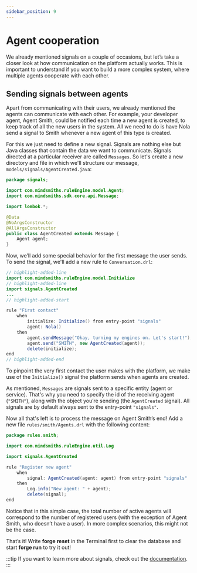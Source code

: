```yaml
---
sidebar_position: 9
---
```


# Agent cooperation

We already mentioned signals on a couple of occasions, but let’s take a closer look at how communication on the platform actually works.
This is important to understand if you want to build a more complex system, where multiple agents cooperate with each other.

## Sending signals between agents

Apart from communicating with their users, we already mentioned the agents can communicate with each other.
For example, your developer agent, Agent Smith, could be notified each time a new agent is created, to keep track of all the new users in the system.
All we need to do is have Nola send a signal to Smith whenever a new agent of this type is created. 

For this we just need to define a new signal. Signals are nothing else but Java classes that contain the data we want to communicate.
Signals directed at a particular receiver are called `Messages`.
So let's create a new directory and file in which we'll structure our message, `models/signals/AgentCreated.java`:

```java title="models/signals/AgentCreated.java"
package signals;

import com.mindsmiths.ruleEngine.model.Agent;
import com.mindsmiths.sdk.core.api.Message;

import lombok.*;

@Data
@NoArgsConstructor
@AllArgsConstructor
public class AgentCreated extends Message {
    Agent agent;
}
```

Now, we’ll add some special behavior for the first message the user sends. To send the signal, we'll add a new rule to `Conversation.drl`:

```java title="rules/nola/Conversation.drl"
// highlight-added-line
import com.mindsmiths.ruleEngine.model.Initialize
// highlight-added-line
import signals.AgentCreated
...
// highlight-added-start

rule "First contact"
    when
        initialize: Initialize() from entry-point "signals"
        agent: Nola()
    then
        agent.sendMessage("Okay, turning my engines on. Let's start!");
        agent.send("SMITH", new AgentCreated(agent));
        delete(initialize);
end
// highlight-added-end
```
To pinpoint the very first contact the user makes with the platform, we make use of the ```Initialize()``` signal the platform sends when agents are created.


As mentioned, `Messages` are signals sent to a specific entity (agent or service). That's why you need to specify the id of the receiving agent (`"SMITH"`), along with the object you’re sending (the `AgentCreated` signal).
All signals are by default always sent to the entry-point `"signals"`.


Now all that's left is to process the message on Agent Smith’s end! Add a new file ```rules/smith/Agents.drl``` with the following content:

```java title="rules/smith/Agents.drl"
package rules.smith;

import com.mindsmiths.ruleEngine.util.Log

import signals.AgentCreated

rule "Register new agent"
    when
        signal: AgentCreated(agent: agent) from entry-point "signals"
    then
        Log.info("New agent: " + agent);
        delete(signal);
end
```

Notice that in this simple case, the total number of active agents will correspond to the number of registered users 
(with the exception of Agent Smith, who doesn’t have a user). In more complex scenarios, this might not be the case.

That’s it! Write **forge reset** in the Terminal first to clear the database and start **forge run** to try it out!

:::tip
If you want to learn more about signals, check out the [documentation](/docs/platform/advanced-concepts/service-communication).
:::